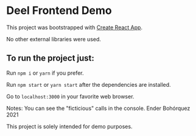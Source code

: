 # Deel Frontend Demo

This project was bootstrapped with [Create React App](https://github.com/facebook/create-react-app).

No other external libraries were used.

## To run the project just:

Run `npm i` or `yarn` if you prefer.

Run `npm start` or `yarn start` after the dependencies are installed.

Go to `localhost:3000` in your favorite web browser.

Notes: You can see the "ficticious" calls in the console.
Ender Bohórquez 2021

This project is solely intended for demo purposes.

